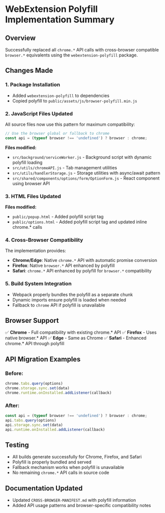 # WebExtension Polyfill Implementation Summary

## Overview
Successfully replaced all `chrome.*` API calls with cross-browser compatible `browser.*` equivalents using the `webextension-polyfill` package.

## Changes Made

### 1. Package Installation
- Added `webextension-polyfill` to dependencies
- Copied polyfill to `public/assets/js/browser-polyfill.min.js`

### 2. JavaScript Files Updated
All source files now use this pattern for maximum compatibility:
```javascript
// Use the browser global or fallback to chrome
const api = (typeof browser !== 'undefined') ? browser : chrome;
```

**Files modified:**
- `src/background/serviceWorker.js` - Background script with dynamic polyfill loading
- `src/utils/chromeAPI.js` - Tab management utilities
- `src/utils/handlerStorage.js` - Storage utilities with async/await pattern
- `src/shared/components/options/form/OptionForm.js` - React component using browser API

### 3. HTML Files Updated
**Files modified:**
- `public/popup.html` - Added polyfill script tag
- `public/options.html` - Added polyfill script tag and updated inline chrome.* calls

### 4. Cross-Browser Compatibility
The implementation provides:
- **Chrome/Edge**: Native `chrome.*` API with automatic promise conversion
- **Firefox**: Native `browser.*` API enhanced by polyfill
- **Safari**: `chrome.*` API enhanced by polyfill for `browser.*` compatibility

### 5. Build System Integration
- Webpack properly bundles the polyfill as a separate chunk
- Dynamic imports ensure polyfill is loaded when needed
- Fallback to `chrome` API if polyfill is unavailable

## Browser Support
✅ **Chrome** - Full compatibility with existing chrome.* API
✅ **Firefox** - Uses native browser.* API
✅ **Edge** - Same as Chrome
✅ **Safari** - Enhanced chrome.* API through polyfill

## API Migration Examples

### Before:
```javascript
chrome.tabs.query(options)
chrome.storage.sync.set(data)
chrome.runtime.onInstalled.addListener(callback)
```

### After:
```javascript
const api = (typeof browser !== 'undefined') ? browser : chrome;
api.tabs.query(options)
api.storage.sync.set(data)
api.runtime.onInstalled.addListener(callback)
```

## Testing
- All builds generate successfully for Chrome, Firefox, and Safari
- Polyfill is properly bundled and served
- Fallback mechanism works when polyfill is unavailable
- No remaining `chrome.*` API calls in source code

## Documentation Updated
- Updated `CROSS-BROWSER-MANIFEST.md` with polyfill information
- Added API usage patterns and browser-specific compatibility notes
